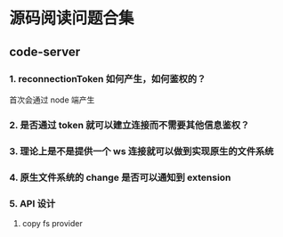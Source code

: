 # 源码阅读问题合集

## code-server

### 1. reconnectionToken 如何产生，如何鉴权的？

首次会通过 node 端产生

### 2. 是否通过 token 就可以建立连接而不需要其他信息鉴权？

### 3. 理论上是不是提供一个 ws 连接就可以做到实现原生的文件系统

### 4. 原生文件系统的 change 是否可以通知到 extension

### 5. API 设计

1. copy fs provider
